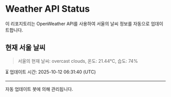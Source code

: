
# Weather API Status

이 리포지토리는 OpenWeather API를 사용하여 서울의 날씨 정보를 자동으로 업데이트합니다.

## 현재 서울 날씨
> 서울의 현재 날씨: overcast clouds, 온도: 21.44°C, 습도: 74%

⏳ 업데이트 시간: 2025-10-12 06:31:40 (UTC)

---
자동 업데이트 봇에 의해 관리됩니다.
